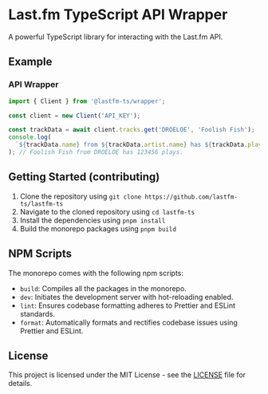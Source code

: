 # Last.fm TypeScript API Wrapper

A powerful TypeScript library for interacting with the Last.fm API.

## Example

### API Wrapper

```typescript
import { Client } from '@lastfm-ts/wrapper';

const client = new Client('API_KEY');

const trackData = await client.tracks.get('DROELOE', 'Foolish Fish');
console.log(
  `${trackData.name} from ${trackData.artist.name} has ${trackData.playcount} plays.`
); // Foolish Fish from DROELOE has 123456 plays.
```

## Getting Started (contributing)

1. Clone the repository using `git clone https://github.com/lastfm-ts/lastfm-ts`
2. Navigate to the cloned repository using `cd lastfm-ts`
3. Install the dependencies using `pnpm install`
4. Build the monorepo packages using `pnpm build`

## NPM Scripts

The monorepo comes with the following npm scripts:

- `build`: Compiles all the packages in the monorepo.
- `dev`: Initiates the development server with hot-reloading enabled.
- `lint`: Ensures codebase formatting adheres to Prettier and ESLint standards.
- `format`: Automatically formats and rectifies codebase issues using Prettier and ESLint.

## License

This project is licensed under the MIT License - see the [LICENSE](LICENSE.md) file for details.
